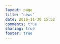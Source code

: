 ```yaml
---
layout: page
title: "news"
date: 2016-11-30 15:52
comments: true
sharing: true
footer: true
---
```

